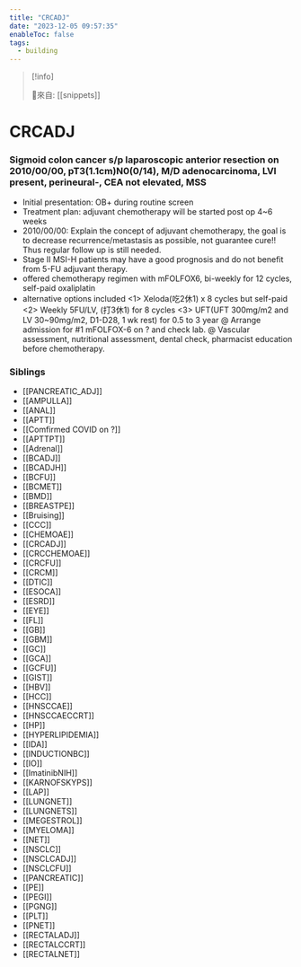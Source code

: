 ```yaml
---
title: "CRCADJ"
date: "2023-12-05 09:57:35"
enableToc: false
tags:
  - building
---
```


> [!info]
>
> 🌱來自: [[snippets]]

# CRCADJ

### Sigmoid colon cancer s/p laparoscopic anterior resection on 2010/00/00, pT3(1.1cm)N0(0/14), M/D adenocarcinoma, LVI present, perineural-, CEA not elevated, MSS

- Initial presentation: OB+ during routine screen
- Treatment plan: adjuvant chemotherapy will be started post op 4~6 weeks
- 2010/00/00: Explain the concept of adjuvant chemotherapy, the goal is to decrease recurrence/metastasis as possible, not guarantee cure!! Thus regular follow up is still needed.
- Stage II MSI-H patients may have a good prognosis and do not benefit from 5-FU adjuvant therapy.
- offered chemotherapy regimen with mFOLFOX6, bi-weekly for 12 cycles, self-paid oxaliplatin
- alternative options included
  <1> Xeloda(吃2休1) x 8 cycles but self-paid
  <2> Weekly 5FU/LV, (打3休1) for 8 cycles
  <3> UFT(UFT 300mg/m2 and LV 30~90mg/m2, D1-D28, 1 wk rest) for 0.5 to 3 year
  @ Arrange admission for #1 mFOLFOX-6 on ? and check lab.
  @ Vascular assessment, nutritional assessment, dental check, pharmacist education before chemotherapy.

### Siblings

- [[PANCREATIC_ADJ]]
- [[AMPULLA]]
- [[ANAL]]
- [[APTT]]
- [[Comfirmed COVID on ?]]
- [[APTTPT]]
- [[Adrenal]]
- [[BCADJ]]
- [[BCADJH]]
- [[BCFU]]
- [[BCMET]]
- [[BMD]]
- [[BREASTPE]]
- [[Bruising]]
- [[CCC]]
- [[CHEMOAE]]
- [[CRCADJ]]
- [[CRCCHEMOAE]]
- [[CRCFU]]
- [[CRCM]]
- [[DTIC]]
- [[ESOCA]]
- [[ESRD]]
- [[EYE]]
- [[FL]]
- [[GB]]
- [[GBM]]
- [[GC]]
- [[GCA]]
- [[GCFU]]
- [[GIST]]
- [[HBV]]
- [[HCC]]
- [[HNSCCAE]]
- [[HNSCCAECCRT]]
- [[HP]]
- [[HYPERLIPIDEMIA]]
- [[IDA]]
- [[INDUCTIONBC]]
- [[IO]]
- [[ImatinibNIH]]
- [[KARNOFSKYPS]]
- [[LAP]]
- [[LUNGNET]]
- [[LUNGNETS]]
- [[MEGESTROL]]
- [[MYELOMA]]
- [[NET]]
- [[NSCLC]]
- [[NSCLCADJ]]
- [[NSCLCFU]]
- [[PANCREATIC]]
- [[PE]]
- [[PEGI]]
- [[PGNG]]
- [[PLT]]
- [[PNET]]
- [[RECTALADJ]]
- [[RECTALCCRT]]
- [[RECTALNET]]

